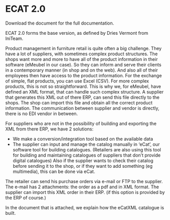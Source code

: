 # ECAT 2.0

Download the document for the full documentation.

ECAT 2.0 forms the base version, as defined by Dries Vermont from IniTeam.

Product management in furniture retail is quite often a big challenge. They have a lot of suppliers, with sometimes complex product structures. The shops want more and more to have all of the product information in their software (eMeubel in our case). So they can inform and serve their clients in a contemporary manner (in shop and on the web). And also all of their employees then have access to the product information.
For the exchange of simple, flat products, you can use Excel (CSV). For more complex products, this is not so straightforward. This is why we, for eMeubel, have defined an XML format, that can handle such complex structure.
A supplier that generates this XML out of there ERP, can send this file directly to the shops. The shop can import this file and obtain all the correct product information. The communication between supplier and vendor is directly, there is no EDI vendor in between.

For suppliers who are not in the possibility of building and exporting the XML from there ERP, we have 2 solutions:
-	We make a conversion/integration tool based on the available data
-	The supplier can input and manage the catalog manually in ‘eCat’, our software tool for building catalogues. (Retailers are also using this tool for building and maintaining catalogues  of suppliers that don’t provide digital catalogues)
Also if the supplier wants to check their catalog before sending it to the shop, or if they want to add something (eg multimedia), this can be done via eCat.

The retailer can send his purchase orders via e-mail or FTP to the supplier. The e-mail has 2 attachments: the order as a pdf and in XML format. The supplier can import this XML order in their ERP. (if this option is provided by the ERP of course.)

In the document that is attached, we explain how the eCatXML catalogue is built. 


